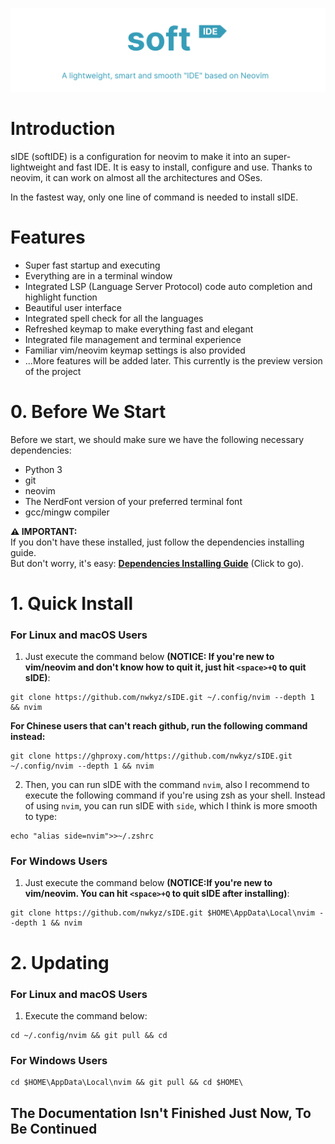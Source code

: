 ![softIDE](https://raw.githubusercontent.com/nwkyz/nwkyz-picbed/main/storage/title1-2.png)


# Introduction
sIDE (softIDE) is a configuration for neovim to make it into an super-lightweight and fast IDE. It is easy to install, configure and use. Thanks to neovim, it can work on almost all the architectures and OSes.

In the fastest way, only one line of command is needed to install sIDE.

# Features
* Super fast startup and executing
* Everything are in a terminal window
* Integrated LSP (Language Server Protocol) code auto completion and highlight function
* Beautiful user interface
* Integrated spell check for all the languages
* Refreshed keymap to make everything fast and elegant
* Integrated file management and terminal experience
* Familiar vim/neovim keymap settings is also provided
* ...More features will be added later. This currently is the preview version of the project

# 0. Before We Start
Before we start, we should make sure we have the following necessary dependencies:
* Python 3
* git
* neovim
* The NerdFont version of your preferred terminal font
* gcc/mingw compiler

**⚠️  IMPORTANT:**  
If you don't have these installed, just follow the dependencies installing guide.  
But don't worry, it's easy: [**Dependencies Installing Guide**](./INSTALL_DEPENDENCIES.md) (Click to go).

# 1. Quick Install
### For Linux and macOS Users
1. Just execute the command below **(NOTICE: If you're new to vim/neovim and don't know how to quit it, just hit `<space>+Q` to quit sIDE)**:
```
git clone https://github.com/nwkyz/sIDE.git ~/.config/nvim --depth 1 && nvim
```
 **For Chinese users that can't reach github, run the following command instead:**
```
git clone https://ghproxy.com/https://github.com/nwkyz/sIDE.git ~/.config/nvim --depth 1 && nvim
```
2. Then, you can run sIDE with the command `nvim`, also I recommend to execute the following command if you're using zsh as your shell. Instead of using `nvim`, you can run sIDE with `side`, which I think is more smooth to type:
```
echo "alias side=nvim">>~/.zshrc
```

### For Windows Users
1. Just execute the command below **(NOTICE:If you're new to vim/neovim. You can hit `<space>+Q` to quit sIDE after installing)**:
```
git clone https://github.com/nwkyz/sIDE.git $HOME\AppData\Local\nvim --depth 1 && nvim
```

# 2. Updating
### For Linux and macOS Users
1. Execute the command below:
```
cd ~/.config/nvim && git pull && cd
```

### For Windows Users
```
cd $HOME\AppData\Local\nvim && git pull && cd $HOME\
```
## **The Documentation Isn't Finished Just Now, To Be Continued**
